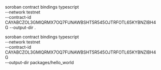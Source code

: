 
soroban contract bindings typescript \
  --network testnet \
  --contract-id CAYABCZOL3GMIQRMX7OQ7FUNAWBSHT5R545OJTRFOTL65KYBNZIBH4G
  --output-dir .

soroban contract bindings typescript \
  --network testnet \
  --contract-id CAYABCZOL3GMIQRMX7OQ7FUNAWBSHT5R545OJTRFOTL65KYBNZIBH4G \
  --output-dir packages/hello_world
  
